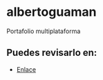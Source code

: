 # albertoguaman

Portafolio multiplataforma

## Puedes revisarlo en:

- [Enlace](https://albertoguaman.com/)

